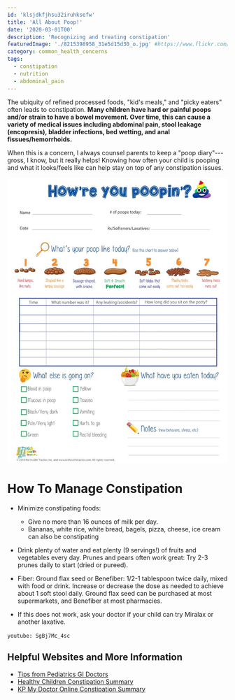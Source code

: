 ```yaml
---
id: 'klsjdkfjhsu32iruhksefw'
title: 'All About Poop!'
date: '2020-03-01T00'
description: 'Recognizing and treating constipation'
featuredImage: './8215398958_31e5d15d30_o.jpg' #https://www.flickr.com/photos/wandasiewicz/8215398958/
category: common_health_concerns
tags:
  - constipation
  - nutrition
  - abdominal_pain
---
```


The ubiquity of refined processed foods, "kid's meals," and "picky eaters" often leads to constipation. **Many children have hard or painful poops and/or strain to have a bowel movement. Over time, this can cause a variety of medical issues including abdominal pain, stool leakage (encopresis), bladder infections, bed wetting, and anal fissues/hemorrhoids.**

When this is a concern, I always counsel parents to keep a "poop diary"---gross, I know, but it really helps! Knowing how often your child is pooping and what it looks/feels like can help stay on top of any constipation issues.

![Poop diary](./il_794xN.1929781614_jtih.jpg)

# **How To Manage Constipation**

- Minimize constipating foods:

  - Give no more than 16 ounces of milk per day.
  - Bananas, white rice, white bread, bagels, pizza, cheese, ice cream can also be constipating

- Drink plenty of water and eat plenty (9 servings!) of fruits and vegetables every day. Prunes and pears often work great: Try 2-3 prunes daily to start (dried or pureed).

- Fiber: Ground flax seed or Benefiber: 1/2-1 tablespoon twice daily, mixed with food or drink. Increase or decrease the dose as needed to achieve about 1 soft stool daily. Ground flax seed can be purchased at most supermarkets, and Benefiber at most pharmacies.

- If this does not work, ask your doctor if your child can try Miralax or another laxative.

`youtube: SgBj7Mc_4sc`

## Helpful Websites and More Information

- [Tips from Pediatrics GI Doctors](https://gikids.org/constipation)
- [Healthy Children Constipation Summary](https://www.healthychildren.org/English/health-issues/conditions/abdominal/Pages/Constipation.aspx)
- [KP My Doctor Online Constipation Summary](https://healthy.kaiserpermanente.org/northern-california/health-wellness/health-encyclopedia/he.constipation-in-children-care-instructions.ut1883?kpSearch=constipation)
